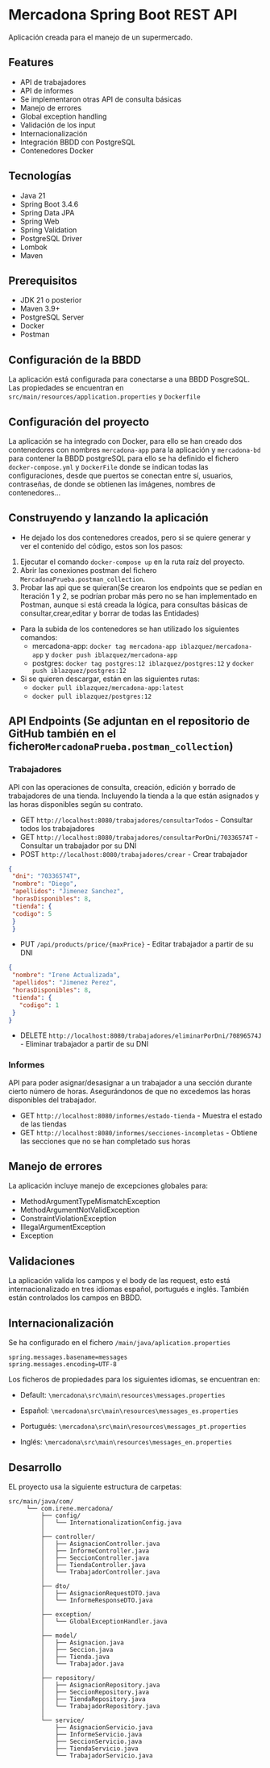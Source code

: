 # Mercadona Spring Boot REST API 

Aplicación creada para el manejo de un supermercado.

## Features

- API de trabajadores
- API de informes
- Se implementaron otras API de consulta básicas
- Manejo de errores
- Global exception handling
- Validación de los input
- Internacionalización
- Integración BBDD con PostgreSQL
- Contenedores Docker

## Tecnologías

- Java 21
- Spring Boot 3.4.6
- Spring Data JPA
- Spring Web
- Spring Validation
- PostgreSQL Driver
- Lombok
- Maven


## Prerequisitos

- JDK 21 o posterior
- Maven 3.9+
- PostgreSQL Server
- Docker
- Postman

## Configuración de la BBDD

La aplicación está configurada para conectarse a una BBDD PosgreSQL. Las propiedades se encuentran en 
`src/main/resources/application.properties` 
y
`Dockerfile`

## Configuración del proyecto

La aplicación se ha integrado con Docker, para ello se han creado dos contenedores con nombres
`mercadona-app` para la aplicación
y `mercadona-bd` para contener la BBDD postgreSQL
para ello se ha definido el fichero `docker-compose.yml` y `DockerFile` donde se indican todas las configuraciones,
desde que puertos se conectan entre sí, usuarios, contraseñas, de donde se obtienen las imágenes,
nombres de contenedores...

## Construyendo y lanzando la aplicación


- He dejado los dos contenedores creados, pero si se quiere generar y ver el contenido del código,
estos son los pasos:
1. Ejecutar el comando `docker-compose up` en la ruta raíz del proyecto.
2. Abrir las conexiones postman del fichero `MercadonaPrueba.postman_collection`.
3. Probar las api que se quieran(Se crearon los endpoints que se pedían en Iteración 1 y 2,
se podrían probar más pero no se han implementado en Postman, aunque si está creada la lógica,
para consultas básicas de consultar,crear,editar y borrar de todas las Entidades)

- Para la subida de los contenedores se han utilizado los siguientes comandos:
    - mercadona-app: `docker tag mercadona-app iblazquez/mercadona-app` y 
`docker push iblazquez/mercadona-app`
  - postgres: `docker tag postgres:12 iblazquez/postgres:12` y
    `docker push iblazquez/postgres:12`
- Si se quieren descargar, están en las siguientes rutas:
  - `docker pull iblazquez/mercadona-app:latest`
  - `docker pull iblazquez/postgres:12`

## API Endpoints (Se adjuntan en el repositorio de GitHub también en el fichero`MercadonaPrueba.postman_collection`)

### Trabajadores
API con las operaciones de consulta, creación, edición y borrado
de trabajadores de una tienda. Incluyendo la tienda a la que están
asignados y las horas disponibles según su contrato.

- GET `http://localhost:8080/trabajadores/consultarTodos` - Consultar todos los trabajadores
- GET `http://localhost:8080/trabajadores/consultarPorDni/70336574T` - Consultar un trabajador por su DNI
- POST `http://localhost:8080/trabajadores/crear` - Crear trabajador
 ``` JSON 
{
  "dni": "70336574T",
  "nombre": "Diego",
  "apellidos": "Jimenez Sanchez",
  "horasDisponibles": 8,
  "tienda": {
  "codigo": 5
  }
  }
```
- PUT `/api/products/price/{maxPrice}` - Editar trabajador a partir de su DNI
 ``` JSON 
{
  "nombre": "Irene Actualizada",
  "apellidos": "Jimenez Perez",
  "horasDisponibles": 8,
  "tienda": {
    "codigo": 1
  }
}
```
- DELETE `http://localhost:8080/trabajadores/eliminarPorDni/70896574J` - Eliminar trabajador a partir de su DNI

### Informes

API para poder asignar/desasignar a un trabajador a una sección
durante cierto número de horas. Asegurándonos de que no excedemos las
horas disponibles del trabajador.

- GET `http://localhost:8080/informes/estado-tienda` - Muestra el estado de las tiendas
- GET `http://localhost:8080/informes/secciones-incompletas` - Obtiene las secciones que no se han completado sus horas


## Manejo de errores

La aplicación incluye manejo de excepciones globales para:
- MethodArgumentTypeMismatchException
- MethodArgumentNotValidException
- ConstraintViolationException
- IllegalArgumentException
- Exception

## Validaciones

La aplicación valida los campos y el body de las request, esto está
internacionalizado en tres idiomas español, portugués e inglés.
También están controlados los campos en BBDD.

## Internacionalización
Se ha configurado en el fichero `/main/java/aplication.properties`
```
spring.messages.basename=messages
spring.messages.encoding=UTF-8
```
Los ficheros de propiedades para los siguientes idiomas, se encuentran en:

- Default: `\mercadona\src\main\resources\messages.properties`

- Español: `\mercadona\src\main\resources\messages_es.properties`

- Portugués: `\mercadona\src\main\resources\messages_pt.properties`

- Inglés: `\mercadona\src\main\resources\messages_en.properties`

## Desarrollo

EL proyecto usa la siguiente estructura de carpetas:
```      
src/main/java/com/
     └── com.irene.mercadona/
         ├── config/
         │   └── InternationalizationConfig.java
         │
         ├── controller/
         │   ├── AsignacionController.java
         │   ├── InformeController.java
         │   ├── SeccionController.java
         │   ├── TiendaController.java
         │   └── TrabajadorController.java
         │
         ├── dto/
         │   ├── AsignacionRequestDTO.java
         │   └── InformeResponseDTO.java
         │
         ├── exception/
         │   └── GlobalExceptionHandler.java
         │
         ├── model/
         │   ├── Asignacion.java
         │   ├── Seccion.java
         │   ├── Tienda.java
         │   └── Trabajador.java
         │
         ├── repository/
         │   ├── AsignacionRepository.java
         │   ├── SeccionRepository.java
         │   ├── TiendaRepository.java
         │   └── TrabajadorRepository.java
         │
         └── service/
             ├── AsignacionServicio.java
             ├── InformeServicio.java
             ├── SeccionServicio.java
             ├── TiendaServicio.java
             └── TrabajadorServicio.java
```